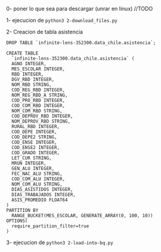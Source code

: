 0- poner lo que sea para descargar (unrar en linux) //TODO

1- ejecucion de `python3 2-download_files.py`

2- Creacion de tabla asistencia
``` bigquery
DROP TABLE `infinite-lens-352300.data_chile.asistencia`;

CREATE TABLE 
  `infinite-lens-352300.data_chile.asistencia` (
  AGNO INTEGER,
  MES_ESCOLAR INTEGER,
  RBD INTEGER,
  DGV_RBD INTEGER,
  NOM_RBD STRING,
  COD_REG_RBD INTEGER,
  NOM_REG_RBD_A STRING,
  COD_PRO_RBD INTEGER,
  COD_COM_RBD INTEGER,
  NOM_COM_RBD STRING,
  COD_DEPROV_RBD INTEGER,
  NOM_DEPROV_RBD STRING,
  RURAL_RBD INTEGER,
  COD_DEPE INTEGER,
  COD_DEPE2 STRING,
  COD_ENSE INTEGER,
  COD_ENSE2 INTEGER,
  COD_GRADO INTEGER,
  LET_CUR STRING,
  MRUN INTEGER,
  GEN_ALU INTEGER,
  FEC_NAC_ALU STRING,
  COD_COM_ALU INTEGER,
  NOM_COM_ALU STRING,
  DIAS_ASISTIDOS INTEGER,
  DIAS_TRABAJADOS INTEGER,
  ASIS_PROMEDIO FLOAT64
)
PARTITION BY  
  RANGE_BUCKET(MES_ESCOLAR, GENERATE_ARRAY(0, 100, 10))
OPTIONS(
  require_partition_filter=true
)
```

3- ejecucion de `python3 2-load-into-bq.py`
